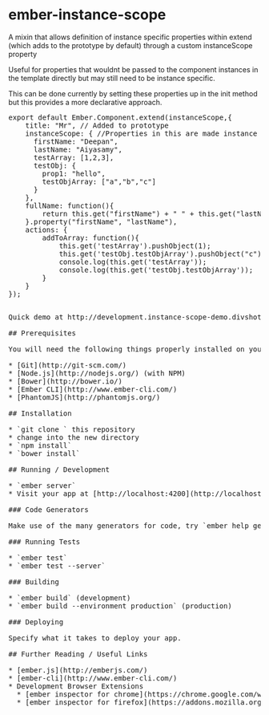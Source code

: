 
# ember-instance-scope

A mixin that allows definition of instance specific properties within extend (which adds to the prototype by default) through a custom instanceScope property

Useful for properties that wouldnt be passed to the component instances in the template directly but may still need to be instance specific. 

This can be done currently by setting these properties up in the init method but this provides a more declarative approach.

<pre>
export default Ember.Component.extend(instanceScope,{
	title: "Mr", // Added to prototype
	instanceScope: { //Properties in this are made instance specific by the mixin
	  firstName: "Deepan",
	  lastName: "Aiyasamy",
	  testArray: [1,2,3],
	  testObj: {
	  	prop1: "hello",
	  	testObjArray: ["a","b","c"]
	  }
	},
	fullName: function(){
		return this.get("firstName") + " " + this.get("lastName")
	}.property("firstName", "lastName"),
	actions: {
		addToArray: function(){
			this.get('testArray').pushObject(1);
			this.get('testObj.testObjArray').pushObject("c");
			console.log(this.get('testArray'));
			console.log(this.get('testObj.testObjArray'));
		}
	}
});
<pre>

Quick demo at http://development.instance-scope-demo.divshot.io/

## Prerequisites

You will need the following things properly installed on your computer.

* [Git](http://git-scm.com/)
* [Node.js](http://nodejs.org/) (with NPM)
* [Bower](http://bower.io/)
* [Ember CLI](http://www.ember-cli.com/)
* [PhantomJS](http://phantomjs.org/)

## Installation

* `git clone <repository-url>` this repository
* change into the new directory
* `npm install`
* `bower install`

## Running / Development

* `ember server`
* Visit your app at [http://localhost:4200](http://localhost:4200).

### Code Generators

Make use of the many generators for code, try `ember help generate` for more details

### Running Tests

* `ember test`
* `ember test --server`

### Building

* `ember build` (development)
* `ember build --environment production` (production)

### Deploying

Specify what it takes to deploy your app.

## Further Reading / Useful Links

* [ember.js](http://emberjs.com/)
* [ember-cli](http://www.ember-cli.com/)
* Development Browser Extensions
  * [ember inspector for chrome](https://chrome.google.com/webstore/detail/ember-inspector/bmdblncegkenkacieihfhpjfppoconhi)
  * [ember inspector for firefox](https://addons.mozilla.org/en-US/firefox/addon/ember-inspector/)

